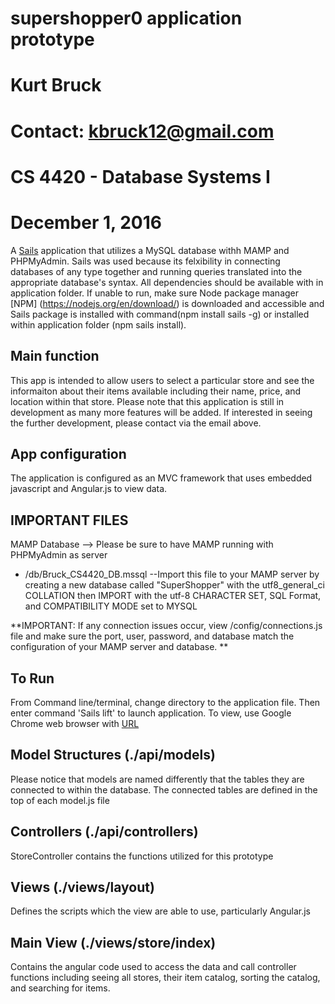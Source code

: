 # supershopper0 application prototype
# Kurt Bruck
# Contact: kbruck12@gmail.com
# CS 4420 - Database Systems I 
# December 1, 2016

A [Sails](http://sailsjs.org) application that utilizes a MySQL database withh MAMP and PHPMyAdmin. Sails was used because its felxibility in connecting databases of any type together and running queries translated into the appropriate database's syntax.
All dependencies should be available with in application folder. If unable to run, make sure Node package manager [NPM] (https://nodejs.org/en/download/) is downloaded and accessible and Sails package is installed with command(npm install sails -g) or installed within application folder (npm sails install).

Main function
------------
This app is intended to allow users to select a particular store and see the informaiton about their items available including their name, price, and location within that store. 
Please note that this application is still in development as many more features will be added. If interested in seeing the further development, please contact via the email above.

App configuration
-----------------
The application is configured as an MVC framework that uses embedded javascript and Angular.js to view data. 


IMPORTANT FILES
---------------
MAMP Database --> Please be sure to have MAMP running with PHPMyAdmin as server
- /db/Bruck_CS4420_DB.mssql
--Import this file to your MAMP server by creating a new database called "SuperShopper" with the utf8_general_ci COLLATION then IMPORT with the utf-8 CHARACTER SET, SQL Format, and COMPATIBILITY MODE set to MYSQL

**IMPORTANT: If any connection issues occur, view /config/connections.js file and make sure the port, user, password, and database match the configuration of your MAMP server and database.  **

To Run
-------
From Command line/terminal, change directory to the application file. Then enter command 'Sails lift' to launch application. To view, use Google Chrome web browser with [URL](http://localhost:1337)


Model Structures (./api/models)
----------------
Please notice that models are named differently that the tables they are connected to within the database. The connected tables are defined in the top of each model.js file

Controllers (./api/controllers)
-----------
StoreController contains the functions utilized for this prototype

Views (./views/layout)
------
Defines the scripts which the view are able to use, particularly Angular.js

Main View (./views/store/index)
-------
Contains the angular code used to access the data and call controller functions including seeing all stores, their item catalog, sorting the catalog, and searching for items. 

